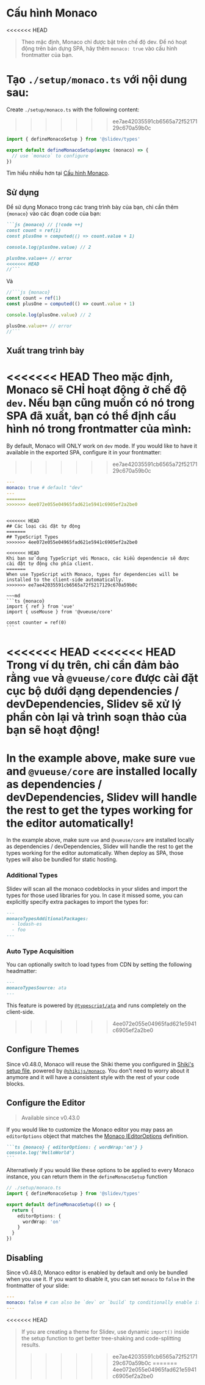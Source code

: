 # Cấu hình Monaco

<Environment type="client" />

<<<<<<< HEAD
> Theo mặc định, Monaco chỉ được bật trên chế độ dev. Để nó hoạt động trên bản dựng SPA, hãy thêm `monaco: true` vào cấu hình frontmatter của bạn.

Tạo `./setup/monaco.ts` với nội dung sau:
=======
Create `./setup/monaco.ts` with the following content:
>>>>>>> ee7ae42035591cb6565a72f5217129c670a59b0c

```ts
import { defineMonacoSetup } from '@slidev/types'

export default defineMonacoSetup(async (monaco) => {
  // use `monaco` to configure
})
```

Tìm hiểu nhiều hơn tại [Cấu hình Monaco](https://github.com/Microsoft/monaco-editor).

## Sử dụng

Để sử dụng Monaco trong các trang trình bày của bạn, chỉ cần thêm `{monaco}` vào các đoạn code của bạn:

~~~md
```js {monaco} // [!code ++]
const count = ref(1)
const plusOne = computed(() => count.value + 1)

console.log(plusOne.value) // 2

plusOne.value++ // error
<<<<<<< HEAD
//```
~~~

Và

~~~js
//```js {monaco}
const count = ref(1)
const plusOne = computed(() => count.value + 1)

console.log(plusOne.value) // 2

plusOne.value++ // error
//```
~~~

## Xuất trang trình bày

<<<<<<< HEAD
Theo mặc định, Monaco sẽ CHỈ hoạt động ở chế độ `dev`. Nếu bạn cũng muốn có nó trong SPA đã xuất, bạn có thể định cấu hình nó trong frontmatter của mình:
=======
By default, Monaco will ONLY work on `dev` mode. If you would like to have it available in the exported SPA, configure it in your frontmatter:
>>>>>>> ee7ae42035591cb6565a72f5217129c670a59b0c

```yaml
---
monaco: true # default "dev"
---
=======
>>>>>>> 4ee072e055e04965fad621e5941c6905ef2a2be0
```
~~~

<<<<<<< HEAD
## Các loại cài đặt tự động
=======
## TypeScript Types
>>>>>>> 4ee072e055e04965fad621e5941c6905ef2a2be0

<<<<<<< HEAD
Khi bạn sử dụng TypeScript với Monaco, các kiểu dependencie sẽ được cài đặt tự động cho phía client.
=======
When use TypeScript with Monaco, types for dependencies will be installed to the client-side automatically.
>>>>>>> ee7ae42035591cb6565a72f5217129c670a59b0c

~~~md
```ts {monaco}
import { ref } from 'vue'
import { useMouse } from '@vueuse/core'

const counter = ref(0)
```
~~~

<<<<<<< HEAD
<<<<<<< HEAD
Trong ví dụ trên, chỉ cần đảm bảo rằng `vue` và `@vueuse/core` được cài đặt cục bộ dưới dạng dependencies / devDependencies, Slidev sẽ xử lý phần còn lại và trình soạn thảo của bạn sẽ hoạt động!
=======
In the example above, make sure `vue` and `@vueuse/core` are installed locally as dependencies / devDependencies, Slidev will handle the rest to get the types working for the editor automatically!
=======
In the example above, make sure `vue` and `@vueuse/core` are installed locally as dependencies / devDependencies, Slidev will handle the rest to get the types working for the editor automatically. When deploy as SPA, those types will also be bundled for static hosting.

### Additional Types

Slidev will scan all the monaco codeblocks in your slides and import the types for those used libraries for you. In case it missed some, you can explicitly specify extra packages to import the types for:

```md
---
monacoTypesAdditionalPackages:
  - lodash-es
  - foo
---
```

### Auto Type Acquisition

You can optionally switch to load types from CDN by setting the following headmatter:

```md
---
monacoTypesSource: ata
---
```

This feature is powered by [`@typescript/ata`](https://github.com/microsoft/TypeScript-Website/tree/v2/packages/ata) and runs completely on the client-side.
>>>>>>> 4ee072e055e04965fad621e5941c6905ef2a2be0

## Configure Themes

Since v0.48.0, Monaco will reuse the Shiki theme you configured in [Shiki's setup file](/custom/highlighters#configure-shiki), powered by [`@shikijs/monaco`](https://shiki.style/packages/monaco). You don't need to worry about it anymore and it will have a consistent style with the rest of your code blocks.

## Configure the Editor

> Available since v0.43.0

If you would like to customize the Monaco editor you may pass an `editorOptions` object that matches the [Monaco IEditorOptions](https://microsoft.github.io/monaco-editor/docs.html#interfaces/editor.IEditorOptions.html) definition.

~~~md
```ts {monaco} { editorOptions: { wordWrap:'on'} }
console.log('HelloWorld')
```
~~~

Alternatively if you would like these options to be applied to every Monaco instance, you can return them in the `defineMonacoSetup` function

```ts
// ./setup/monaco.ts
import { defineMonacoSetup } from '@slidev/types'

export default defineMonacoSetup(() => {
  return {
    editorOptions: {
      wordWrap: 'on'
    }
  }
})
```

## Disabling

Since v0.48.0, Monaco editor is enabled by default and only be bundled when you use it. If you want to disable it, you can set `monaco` to `false` in the frontmatter of your slide:

```yaml
---
monaco: false # can also be `dev` or `build` tp conditionally enable it
---
```
<<<<<<< HEAD

> If you are creating a theme for Slidev, use dynamic `import()` inside the setup function to get better tree-shaking and code-splitting results.
>>>>>>> ee7ae42035591cb6565a72f5217129c670a59b0c
=======
>>>>>>> 4ee072e055e04965fad621e5941c6905ef2a2be0

